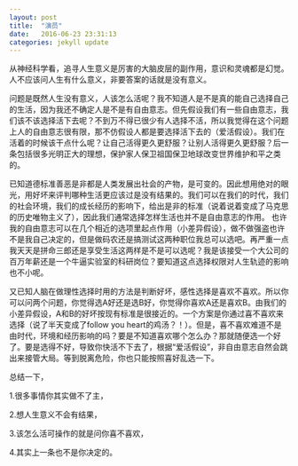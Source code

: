 ```yaml
---
layout: post
title:  "演员"
date:   2016-06-23 23:31:13
categories: jekyll update
---
```

从神经科学看，追寻人生意义是厉害的大脑皮层的副作用，意识和灵魂都是幻觉。人不应该问人生有什么意义，非要答案的话就是没有意义。

问题是既然人生没有意义，人该怎么活呢？我不知道人是不是真的能自己选择自己的生活，因为我还不确定人是不是有自由意志。但先假设我们有一些自由意志，我们该不该选择活下去呢？不到万不得已很少有人选择不活，所以我觉得在这个问题上人的自由意志很有限，那不仿假设人都是要选择活下去的（爱活假设）。我们在活着的时候该干点什么呢？让自己活得更久更舒服？让别人活得更久更舒服？后一条包括很多光明正大的理想，保护家人保卫祖国保卫地球改变世界维护和平之类的。

已知道德标准善恶是非都是人类发展出社会的产物，是可变的。因此想用绝对的眼光，用好坏来评判哪种生活更应该过是没有结果的。我们可以在我们的时代，我们的社会环境，我们的成长经历的影响下，给出是非的标准（说着说着变成了马克思的历史唯物主义了），因此我们通常选择怎样生活也并不是自由意志的作用。
也许我的自由意志可以在几个相近的选项里起点作用（小差异假设），做不做强盗也许不是我自己决定的，但是做码农还是搞测试这两种职位我总可以选吧。再严重一点我天天是拼命三郎还是享受生活这两样是不是可以选呢？我是该接受一个大公司的百万年薪还是一个牛逼实验室的科研岗位？要知道这点选择权限对人生轨迹的影响也不小呢。

又已知人脑在做理性选择时用的方法是判断好坏，感性选择是喜欢不喜欢。所以你可以问两个问题，你觉得选A好还是选B好，你觉得你喜欢A还是喜欢B。由我们的小差异假设，A和B的好坏按现有标准是很接近的。一个方案是你通过喜不喜欢来选择（说了半天变成了follow you heart的鸡汤？！）。但是，喜不喜欢难道不是由时代，环境和经历影响的吗？要是不知道喜欢哪个怎么办？那就随便选一个好了。要是选得不好，导致你快活不下去了，根据“爱活假设”，非自由意志自然会跳出来接管大局。等到脱离危险，你也只能按照喜好乱选一下。

总结一下，

1.很多事情你其实做不了主，

2.想人生意义不会有结果，

3.该怎么活可操作的就是问你喜不喜欢，

4.其实上一条也不是你决定的。



[jekyll]:      http://jekyllrb.com
[jekyll-gh]:   https://github.com/jekyll/jekyll
[jekyll-help]: https://github.com/jekyll/jekyll-help

